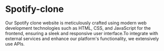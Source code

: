 # Spotify-clone
Our Spotify clone website is meticulously crafted using modern web development technologies such as HTML, CSS, and JavaScript for the frontend, ensuring a sleek and responsive user interface.To integrate with external services and enhance our platform's functionality, we extensively use APIs. 
